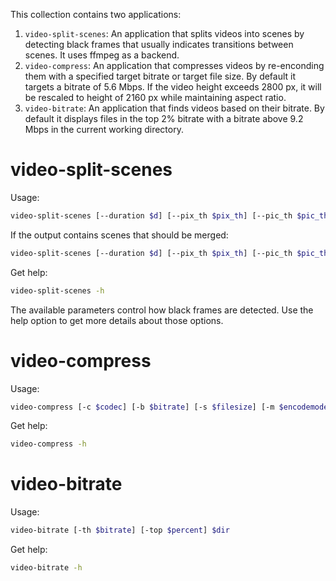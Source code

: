 This collection contains two applications:

1. `video-split-scenes`: An application that splits videos into scenes by detecting black frames that usually indicates transitions between scenes. It uses ffmpeg as a backend.
2. `video-compress`: An application that compresses videos by re-enconding them with a specified target bitrate or target file size. By default it targets a bitrate of 5.6 Mbps. If the video height exceeds 2800 px, it will be rescaled to height of 2160 px while maintaining aspect ratio.
3. `video-bitrate`: An application that finds videos based on their bitrate. By default it displays files in the top 2% bitrate with a bitrate above 9.2 Mbps in the current working directory.

# video-split-scenes

Usage:
```sh
video-split-scenes [--duration $d] [--pix_th $pix_th] [--pic_th $pic_th] $file
```

If the output contains scenes that should be merged:
```sh
video-split-scenes [--duration $d] [--pix_th $pix_th] [--pic_th $pic_th] [--merge $merge_scenes] $file
```

Get help:
```sh
video-split-scenes -h
```

The available parameters control how black frames are detected. Use the help option to get more details about those options.

# video-compress

Usage:
```sh
video-compress [-c $codec] [-b $bitrate] [-s $filesize] [-m $encodemode] [-r $ratemode] [-height $height] [-width $width] [--cpu-only] $file
```

Get help:
```sh
video-compress -h
```

# video-bitrate

Usage:
```sh
video-bitrate [-th $bitrate] [-top $percent] $dir
```

Get help:
```sh
video-bitrate -h
```
